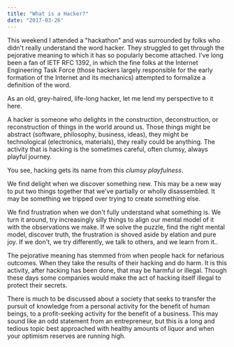 ```yaml
---
title: "What is a Hacker?"
date: "2017-03-26"
---
```


This weekend I attended a "hackathon" and was surrounded by folks who didn't really understand the word hacker. They struggled to get through the pejorative meaning to which it has so popularly become attached. I've long been a fan of IETF RFC 1392, in which the fine folks at the Internet Engineering Task Force (those hackers largely responsible for the early formation of the Internet and its mechanics) attempted to formalize a definition of the word.

As an old, grey-haired, life-long hacker, let me lend my perspective to it here.

A hacker is someone who delights in the construction, deconstruction, or reconstruction of things in the world around us. Those things might be abstract (software, philosophy, business, ideas), they might be technological (electronics, materials), they really could be anything. The activity that is hacking is the sometimes careful, often clumsy, always playful journey.

You see, hacking gets its name from this _clumsy playfulness_.

We find delight when we discover something new. This may be a new way to put two things together that we've partially or wholly disassembled. It may be something we tripped over trying to create something else.

We find frustration when we don't fully understand what something is. We turn it around, try increasingly silly things to align our mental model of it with the observations we make. If we solve the puzzle, find the right mental model, discover truth, the frustration is shoved aside by elation and pure joy. If we don't, we try differently, we talk to others, and we learn from it..

The pejorative meaning has stemmed from when people hack for nefarious outcomes. When they take the results of their hacking and do harm. It is this activity, after hacking has been done, that may be harmful or illegal. Though these days some companies would make the act of hacking itself illegal to protect their secrets.

There is much to be discussed about a society that seeks to transfer the pursuit of knowledge from a personal activity for the benefit of human beings, to a profit-seeking activity for the benefit of a business. This may sound like an odd statement from an entrepreneur, but this is a long and tedious topic best approached with healthy amounts of liquor and when your optimism reserves are running high.
